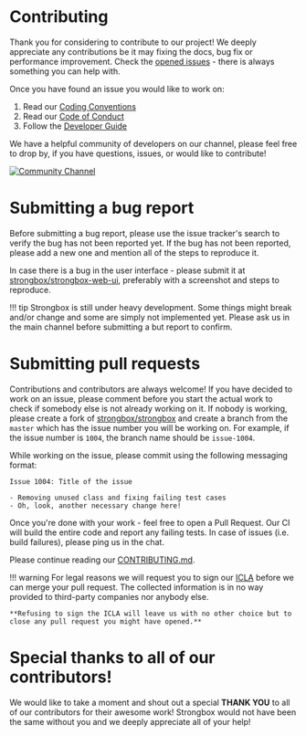 # Contributing

Thank you for considering to contribute to our project! We deeply appreciate any contributions be it may fixing the docs, 
bug fix or performance improvement. Check the <a href="https://github.com/strongbox/strongbox/issues">opened issues</a> -
there is always something you can help with.

Once you have found an issue you would like to work on:
 
1. Read our [Coding Conventions](guide/developer/coding-convention.md)
2. Read our [Code of Conduct](https://github.com/strongbox/strongbox/blob/master/CODE-OF-CONDUCT.md)
3. Follow the [Developer Guide](guide/developer/getting-started.md)

We have a helpful community of developers on our channel, please feel free to drop by, if you have questions, issues, or would like to contribute!  
  
<a href="https://chat.carlspring.org/channel/community" target="_blank">
    <img src="https://chat.carlspring.org/images/join-chat.svg" alt="Community Channel"/>
</a>  
  
# Submitting a bug report

Before submitting a bug report, please use the issue tracker's search to verify the bug has not been reported yet.
If the bug has not been reported, please add a new one and mention all of the steps to reproduce it. 

In case there is a bug in the user interface - please submit it at <a href="https://github.com/strongbox/strongbox-web-ui" target="_blank">strongbox/strongbox-web-ui</a>, 
preferably with a screenshot and steps to reproduce.  

!!! tip
    Strongbox is still under heavy development. Some things might break and/or change and some are simply not implemented yet.
    Please ask us in the main channel before submitting a but report to confirm. 


# Submitting pull requests

Contributions and contributors are always welcome! If you have decided to work on an issue, please comment before you 
start the actual work to check if somebody else is not already working on it. If nobody is working, please create a fork
of <a href="https://github.com/strongbox/strongbox" target="_blank">strongbox/strongbox</a> and create a branch from 
the `master` which has the issue number you will be working on. For example, if the issue number is `1004`, the branch
name should be `issue-1004`.  
  
While working on the issue, please commit using the following messaging format:

```
Issue 1004: Title of the issue

- Removing unused class and fixing failing test cases
- Oh, look, another necessary change here!
```

Once you're done with your work - feel free to open a Pull Request. Our CI will build the entire code and report any
failing tests. In case of issues (i.e. build failures), please ping us in the chat.  
  
Please continue reading our [CONTRIBUTING.md](https://github.com/strongbox/strongbox/blob/master/CONTRIBUTING.md). 

!!! warning
    For legal reasons we will request you to sign our <a href="/assets/resources/pdfs/ICLA.pdf" target="_blank">ICLA</a> before we can merge your 
    pull request. The collected information is in no way provided to third-party companies nor anybody else.  
       
    **Refusing to sign the ICLA will leave us with no other choice but to close any pull request you might have opened.**
  

# Special thanks to all of our contributors! 

We would like to take a moment and shout out a special **THANK YOU** to all of our contributors for their awesome work!
Strongbox would not have been the same without you and we deeply appreciate all of your help!


 
